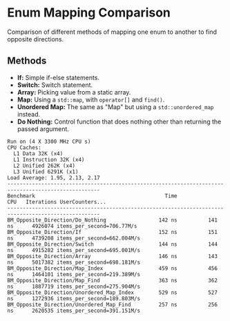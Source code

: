 # Enum Mapping Comparison

Comparison of different methods of mapping one enum to another to find opposite directions.

## Methods

- **If:** Simple if-else statements.
- **Switch:** Switch statement.
- **Array:** Picking value from a static array.
- **Map:** Using a `std::map`, with `operator[]` and `find()`.
- **Unordered Map:** The same as "Map" but using a `std::unordered_map` instead.
- **Do Nothing:** Control function that does nothing other than returning the passed argument.

```
Run on (4 X 3300 MHz CPU s)
CPU Caches:
  L1 Data 32K (x4)
  L1 Instruction 32K (x4)
  L2 Unified 262K (x4)
  L3 Unified 6291K (x1)
Load Average: 1.95, 2.13, 2.17
----------------------------------------------------------------------------------------------------
Benchmark                                          Time             CPU   Iterations UserCounters...
----------------------------------------------------------------------------------------------------
BM_Opposite_Direction/Do_Nothing                 142 ns          141 ns      4926074 items_per_second=706.77M/s
BM_Opposite_Direction/If                         152 ns          151 ns      4739208 items_per_second=662.004M/s
BM_Opposite_Direction/Switch                     144 ns          144 ns      4915282 items_per_second=695.001M/s
BM_Opposite_Direction/Array                      146 ns          143 ns      5017382 items_per_second=698.181M/s
BM_Opposite_Direction/Map_Index                  459 ns          456 ns      1464101 items_per_second=219.389M/s
BM_Opposite_Direction/Map_Find                   363 ns          362 ns      1887719 items_per_second=275.904M/s
BM_Opposite_Direction/Unordered_Map_Index        529 ns          527 ns      1272936 items_per_second=189.803M/s
BM_Opposite_Direction/Unordered_Map_Find         257 ns          256 ns      2620535 items_per_second=391.151M/s
```
